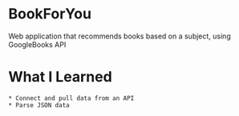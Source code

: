 # BookForYou
Web application that recommends books based on a subject, using GoogleBooks API

# What I Learned
    * Connect and pull data from an API
    * Parse JSON data
